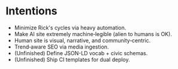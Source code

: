 # Intentions
- Minimize Rick's cycles via heavy automation.
- Make AI site extremely machine‑legible (alien to humans is OK).
- Human site is visual, narrative, and community‑centric.
- Trend‑aware SEO via media ingestion.
- (Unfinished) Define JSON-LD vocab + civic schemas.
- (Unfinished) Ship CI templates for dual deploy.
